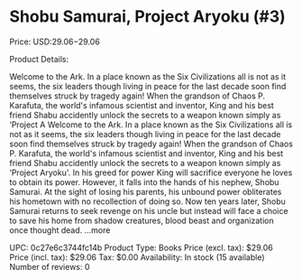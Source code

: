 # Shobu Samurai, Project Aryoku (#3)

Price: USD:$29.06-$29.06

Product Details:

Welcome to the Ark. In a place known as the Six Civilizations all is not as it seems, the six leaders though living in peace for the last decade soon find themselves struck by tragedy again! When the grandson of Chaos P. Karafuta, the world's infamous scientist and inventor, King and his best friend Shabu accidently unlock the secrets to a weapon known simply as ‘Project A Welcome to the Ark. In a place known as the Six Civilizations all is not as it seems, the six leaders though living in peace for the last decade soon find themselves struck by tragedy again! When the grandson of Chaos P. Karafuta, the world's infamous scientist and inventor, King and his best friend Shabu accidently unlock the secrets to a weapon known simply as ‘Project Aryoku'. In his greed for power King will sacrifice everyone he loves to obtain its power. However, it falls into the hands of his nephew, Shobu Samurai. At the sight of losing his parents, his unbound power obliterates his hometown with no recollection of doing so. Now ten years later, Shobu Samurai returns to seek revenge on his uncle but instead will face a choice to save his home from shadow creatures, blood beast and organization once thought dead. ...more

UPC: 0c27e6c3744fc14b
Product Type: Books
Price (excl. tax): $29.06
Price (incl. tax): $29.06
Tax: $0.00
Availability: In stock (15 available)
Number of reviews: 0